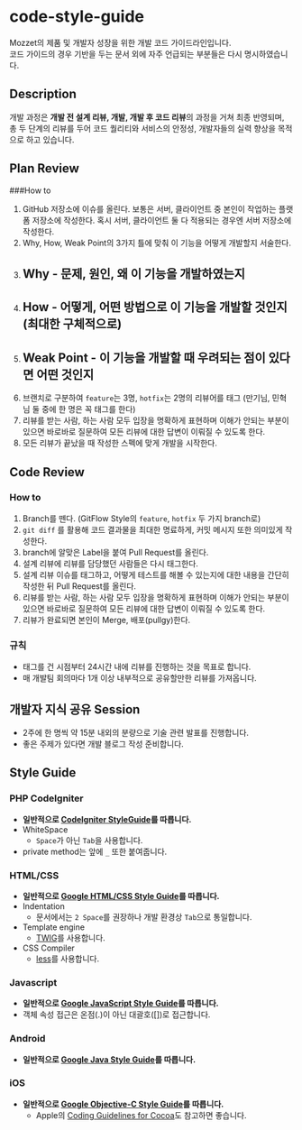 # code-style-guide
Mozzet의 제품 및 개발자 성장을 위한 개발 코드 가이드라인입니다.  
코드 가이드의 경우 기반을 두는 문서 외에 자주 언급되는 부분들은 다시 명시하였습니다.  

## Description
개발 과정은 <b>개발 전 설계 리뷰, 개발, 개발 후 코드 리뷰</b>의 과정을 거쳐 최종 반영되며, 총 두 단계의 리뷰를 두어 코드 퀄리티와 서비스의 안정성, 개발자들의 실력 향상을 목적으로 하고 있습니다.

## Plan Review
###How to
1. GitHub 저장소에 이슈를 올린다. 보통은 서버, 클라이언트 중 본인이 작업하는 플랫폼 저장소에 작성한다. 혹시 서버, 클라이언트 둘 다 적용되는 경우엔 서버 저장소에 작성한다.
2. Why, How, Weak Point의 3가지 틀에 맞춰 이 기능을 어떻게 개발할지 서술한다.
  1. ## Why - 문제, 원인, 왜 이 기능을 개발하였는지
  2. ## How - 어떻게, 어떤 방법으로 이 기능을 개발할 것인지 (최대한 구체적으로)
  3. ## Weak Point - 이 기능을 개발할 때 우려되는 점이 있다면 어떤 것인지
3. 브랜치로 구분하여 `feature`는 3명, `hotfix`는 2명의 리뷰어를 태그 (만기님, 민혁님 둘 중에 한 명은 꼭 태그를 한다)
4. 리뷰를 받는 사람, 하는 사람 모두 입장을 명확하게 표현하며 이해가 안되는 부분이 있으면 바로바로 질문하여 모든 리뷰에 대한 답변이 이뤄질 수 있도록 한다.
5. 모든 리뷰가 끝났을 때 작성한 스펙에 맞게 개발을 시작한다.



## Code Review
### How to
1. Branch를 뗀다. (GitFlow Style의 `feature`, `hotfix` 두 가지 branch로)
3. `git diff` 를 활용해 코드 결과물을 최대한 명료하게, 커밋 메시지 또한 의미있게 작성한다.
4. branch에 알맞은 Label을 붙여 Pull Request를 올린다. 
5. 설계 리뷰에 리뷰를 담당했던 사람들은 다시 태그한다.
6. 설계 리뷰 이슈를 태그하고, 어떻게 테스트를 해볼 수 있는지에 대한 내용을 간단히 작성한 뒤 Pull Request를 올린다.
7. 리뷰를 받는 사람, 하는 사람 모두 입장을 명확하게 표현하며 이해가 안되는 부분이 있으면 바로바로 질문하여 모든 리뷰에 대한 답변이 이뤄질 수 있도록 한다.
8. 리뷰가 완료되면 본인이 Merge, 배포(pullgy)한다.

### 규칙
* 태그를 건 시점부터 24시간 내에 리뷰를 진행하는 것을 목표로 합니다.
* 매 개발팀 회의마다 1개 이상 내부적으로 공유할만한 리뷰를 가져옵니다.

## 개발자 지식 공유 Session
* 2주에 한 명씩 약 15분 내외의 분량으로 기술 관련 발표를 진행합니다.
* 좋은 주제가 있다면 개발 블로그 작성 준비합니다.

## Style Guide

### PHP CodeIgniter
* **일반적으로 [CodeIgniter StyleGuide](https://ellislab.com/codeigniter/user-guide/general/styleguide.html)를 따릅니다.**
* WhiteSpace
	* `Space`가 아닌 `Tab`을 사용합니다.
* private method는 앞에 `_` 또한 붙여줍니다.

### HTML/CSS
* **일반적으로 [Google HTML/CSS Style Guide](http://google.github.io/styleguide/htmlcssguide.xml)를 따릅니다.**
* Indentation
	* 문서에서는 `2 Space`를 권장하나 개발 환경상 `Tab`으로 통일합니다.
* Template engine
	* [TWIG](http://twig.sensiolabs.org/)를 사용합니다.
* CSS Compiler
	* [less](http://lesscss.org/)를 사용합니다.

### Javascript
* **일반적으로 [Google JavaScript Style Guide](http://google.github.io/styleguide/javascriptguide.xml)를 따릅니다.**
* 객체 속성 접근은 온점(.)이 아닌 대괄호([])로 접근합니다.

### Android
* **일반적으로 [Google Java Style Guide](http://google.github.io/styleguide/javaguide.html)를 따릅니다.**

### iOS
* **일반적으로 [Google Objective-C Style Guide](http://google.github.io/styleguide/objcguide.xml)를 따릅니다.**
	* Apple의 [Coding Guidelines for Cocoa](https://developer.apple.com/library/mac/documentation/Cocoa/Conceptual/CodingGuidelines/CodingGuidelines.html#//apple_ref/doc/uid/10000146-SW1)도 참고하면 좋습니다.